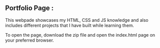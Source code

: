 ## Portfolio Page :

This webpade showcases my HTML, CSS and JS knowledge and also includes different projects that I have built while learning them. 

To open the page, download the zip file and open the index.html page on your preferred browser.
